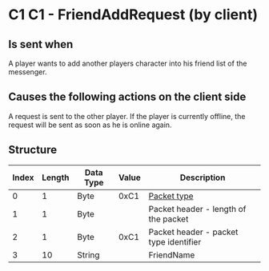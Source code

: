 # C1 C1 - FriendAddRequest (by client)

## Is sent when

A player wants to add another players character into his friend list of the messenger.

## Causes the following actions on the client side

A request is sent to the other player. If the player is currently offline, the request will be sent as soon as he is online again.

## Structure

| Index | Length | Data Type | Value | Description |
|-------|--------|-----------|-------|-------------|
| 0 | 1 |   Byte   | 0xC1  | [Packet type](PacketTypes.md) |
| 1 | 1 |    Byte   |      | Packet header - length of the packet |
| 2 | 1 |    Byte   | 0xC1  | Packet header - packet type identifier |
| 3 | 10 | String |  | FriendName |